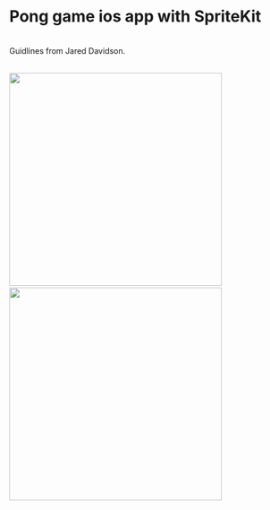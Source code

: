 # Pong game ios app with SpriteKit 
<br>
Guidlines from Jared Davidson.<br><br>

<image src="https://github.com/elivanK/Pong1972/blob/main/images/Simulator%20Screen%20Shot%20-%20iPhone%206s%20-%202018-02-25%20at%2021.14.27.png" width="380">&nbsp;&nbsp;&nbsp;&nbsp;<image src="https://github.com/elivanK/Pong1972/blob/main/images/Simulator%20Screen%20Shot%20-%20iPhone%206s%20-%202018-02-25%20at%2021.14.58.png" width="380">
